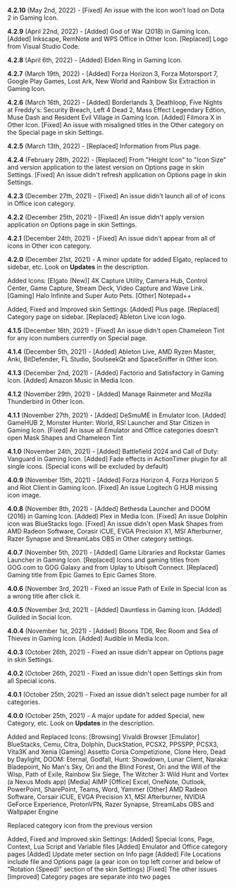
<b>4.2.10</b> (May 2nd, 2022) -
[Fixed] An issue with the icon won’t load on Dota 2 in Gaming Icon.

<b>4.2.9</b> (April 22nd, 2022) -
[Added] God of War (2018) in Gaming Icon.
[Added] Inkscape, RemNote and WPS Office in Other Icon.
[Replaced] Logo from Visual Studio Code.

<b>4.2.8</b> (April 6th, 2022) -
[Added] Elden Ring in Gaming Icon.

<b>4.2.7</b> (March 19th, 2022) -
[Added] Forza Horizon 3, Forza Motorsport 7, Google Play Games, Lost Ark, New World and Rainbow Six Extraction in Gaming Icon.

<b>4.2.6</b> (March 16th, 2022) -
[Added] Borderlands 3, Deathloop, Five Nights at Freddy's: Security Breach, Left 4 Dead 2, Mass Effect Legendary Edtion, Muse Dash and Resident Evil Village in Gaming Icon.
[Added] Filmora X in Other Icon.
[Fixed] An issue with misaligned titles in the Other category on the Special page in skin Settings.

<b>4.2.5</b> (March 13th, 2022) -
[Replaced] Information from Plus page.

<b>4.2.4</b> (February 28th, 2022) -
[Replaced] From "Height Icon" to "Icon Size" and version application to the latest version on Options page in skin Settings.
[Fixed] An issue didn't refresh application on Options page in skin Settings.

<b>4.2.3</b> (December 27th, 2021) -
[Fixed] An issue didn't launch all of of icons in Office icon category.

<b>4.2.2</b> (December 25th, 2021) -
[Fixed] An issue didn't apply version application on Options page in skin Settings.

<b>4.2.1</b> (December 24th, 2021) -
[Fixed] An issue didn't appear from all of icons in Other icon category.

<b>4.2.0</b> (December 21st, 2021) - A minor update for added Elgato, replaced to sidebar, etc. Look on <b>Updates</b> in the description.

Added Icons:
[Elgato (New)] 4K Capture Utility, Camera Hub, Control Center, Game Capture, Stream Deck, Video Capture and Wave Link.
[Gaming] Halo Infinite and Super Auto Pets.
[Other] Notepad++

Added, Fixed and Improved skin Settings:
[Added] Plus page.
[Replaced] Category page on sidebar.
[Replaced] Ableton Live icon logo.

<b>4.1.5</b> (December 16th, 2021) -
[Fixed] An issue didn't open Chameleon Tint for any icon numbers currently on Special page.

<b>4.1.4</b> (December 5th, 2021) -
[Added] Ableton Live, AMD Ryzen Master, Anki, BitDefender, FL Studio, SoulseekQt and SpaceSniffer in Other Icon.

<b>4.1.3</b> (December 2nd, 2021) -
[Added] Factorio and Satisfactory in Gaming Icon.
[Added] Amazon Music in Media Icon.

<b>4.1.2</b> (November 29th, 2021) -
[Added] Manage Rainmeter and Mozilla Thunderbird in Other Icon.

<b>4.1.1</b> (November 27th, 2021) -
[Added] DeSmuME in Emulator Icon.
[Added] GameHUB 2, Monster Hunter: World, RSI Launcher and Star Citizen in Gaming Icon.
[Fixed] An issue all Emulator and Office categories doesn't open Mask Shapes and Chameleon Tint

<b>4.1.0</b> (November 24th, 2021) -
[Added] Battlefield 2024 and Call of Duty: Vanguard in Gaming Icon.
[Added] Fade effects in ActionTimer plugin for all single icons. (Special icons will be excluded by default)

<b>4.0.9</b> (November 15th, 2021) -
[Added] Forza Horizon 4, Forza Horizon 5 and Riot Client in Gaming Icon.
[Fixed] An issue Logitech G HUB missing icon image.

<b>4.0.8</b> (November 8th, 2021) -
[Added] Bethesda Launcher and DOOM (2016) in Gaming Icon.
[Added] Plex in Media Icon.
[Fixed] An issue Dolphin icon was BlueStacks logo.
[Fixed] An issue didn't open Mask Shapes from AMD Radeon Software, Corasir iCUE, EVGA Precision X1, MSI Afterburner, Razer Synapse and StreamLabs OBS in Other category settings.

<b>4.0.7</b> (November 5th, 2021) -
[Added] Game Libraries and Rockstar Games Launcher in Gaming Icon.
[Replaced] Icons and gaming titles from GOG.com to GOG Galaxy and from Uplay to Ubisoft Connect.
[Replaced] Gaming title from Epic Games to Epic Games Store.

<b>4.0.6</b> (November 3rd, 2021) - Fixed an issue Path of Exile in Special Icon as a wrong title after click it.

<b>4.0.5</b> (November 3rd, 2021) -
[Added] Dauntless in Gaming Icon.
[Added] Guilded in Social Icon.

<b>4.0.4</b> (November 1st, 2021) -
[Added] Bloons TD6, Rec Room and Sea of Thieves in Gaming Icon.
[Added] Audible in Media Icon.

<b>4.0.3</b> (October 26th, 2021) - Fixed an issue didn't appear on Options page in skin Settings.

<b>4.0.2</b> (October 26th, 2021) - Fixed an issue didn't open Settings skin from all Special icons.

<b>4.0.1</b> (October 25th, 2021) - Fixed an issue didn't select page number for all categories.

<b>4.0.0</b> (October 25th, 2021) - A major update for added Special, new Category, etc. Look on <b>Updates</b> in the description.

Added and Replaced Icons:
[Browsing] Vivaldi Browser
[Emulator] BlueStacks, Cemu, Citra, Dolphin, DuckStation, PCSX2, PPSSPP, PCSX3, Vita3K and Xenia
[Gaming] Assetto Corsa Competizione, Clone Hero, Dead by Daylight, DOOM: Eternal, Godfall, Hunt: Showdown, Lunar Client, Naraka: Bladepoint, No Man's Sky, Ori and the Blind Forest, Ori and the Will of the Wisp, Path of Exile, Rainbow Six Siege, The Witcher 3: Wild Hunt and Vortex (a Nexus Mods app)
[Media] AIMP
[Office] Excel, OneNote, Outlook, PowerPoint, SharePoint, Teams, Word, Yammer
[Other] AMD Radeon Software, Corsair iCUE, EVGA Precision X1, MSI Afterburner, NVIDIA GeForce Experience, ProtonVPN, Razer Synapse, StreamLabs OBS and Wallpaper Engine

Replaced category icon from the previous version

Added, Fixed and Improved skin Settings:
[Added] Special Icons, Page, Context, Lua Script and Variable files
[Added] Emulator and Office category pages
[Added] Update meter section on Info page
[Added] File Locations include file and Options page (a gear icon on top left corner and below of "Rotation (Speed)" section of the skin Settings)
[Fixed] The other issues
[Improved] Category pages are separate into two pages
